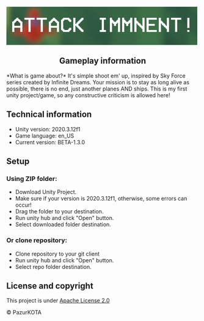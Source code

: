 <p><img align="center" src="README_Images/github-baner.png"/></p>

<h2 align="center">Gameplay information</h2>
*What is game about?* It's simple shoot em' up, inspired by Sky Force series created by Infinite Dreams. Your mission is to stay as long alive as possible, there is no end, just another planes AND ships. This is my first unity project/game, so any constructive criticism is allowed here!

## Technical information
* Unity version: 2020.3.12f1
* Game language: en_US
* Current version: BETA-1.3.0

## Setup
### Using ZIP folder:
* Download Unity Project.
* Make sure if your version is 2020.3.12f1, otherwise, some errors can occur!
* Drag the folder to your destination.
* Run unity hub and click "Open" button.
* Select downloaded folder destination.

### Or clone repository:
* Clone repository to your git client
* Run unity hub and click "Open" button.
* Select repo folder destination.

## License and copyright
This project is under [Apache License 2.0](LICENSE.md)

© PazurKOTA
